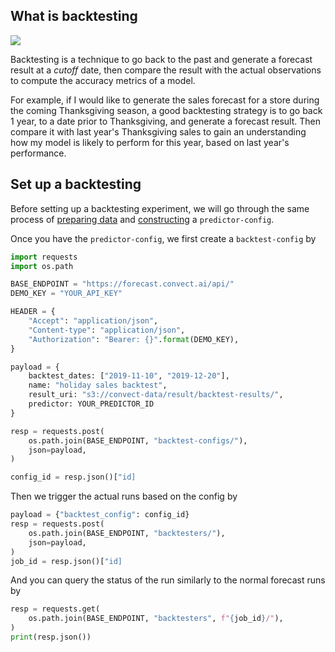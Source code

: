 
## What is backtesting

![](https://facebook.github.io/prophet/static/diagnostics_files/diagnostics_4_0.png)

Backtesting is a technique to go back to the past and generate a forecast result at a *cutoff* date, then compare the result with the actual observations to compute the accuracy metrics of a model.

For example, if I would like to generate the sales forecast for a store during the coming Thanksgiving season, a good backtesting strategy is to go back 1 year, to a date prior to Thanksgiving, and generate a forecast result. Then compare it with last year's Thanksgiving sales to gain an understanding how my model is likely to perform for this year, based on last year's performance.

## Set up a backtesting

Before setting up a backtesting experiment, we will go through the same process of [preparing data](data-prepare.md) and [constructing](run-forecast.md) a `predictor-config`.

Once you have the `predictor-config`, we first create a `backtest-config` by

```python
import requests
import os.path

BASE_ENDPOINT = "https://forecast.convect.ai/api/"
DEMO_KEY = "YOUR_API_KEY"

HEADER = {
    "Accept": "application/json",
    "Content-type": "application/json",
    "Authorization": "Bearer: {}".format(DEMO_KEY),
}

payload = {
    backtest_dates: ["2019-11-10", "2019-12-20"],
    name: "holiday sales backtest",
    result_uri: "s3://convect-data/result/backtest-results/",
    predictor: YOUR_PREDICTOR_ID
}

resp = requests.post(
    os.path.join(BASE_ENDPOINT, "backtest-configs/"),
    json=payload,
)

config_id = resp.json()["id]
```

Then we trigger the actual runs based on the config by

```python
payload = {"backtest_config": config_id}
resp = requests.post(
    os.path.join(BASE_ENDPOINT, "backtesters/"),
    json=payload,
)
job_id = resp.json()["id]
```

And you can query the status of the run similarly to the normal forecast runs by 

```python
resp = requests.get(
    os.path.join(BASE_ENDPOINT, "backtesters", f"{job_id}/"),
)
print(resp.json())
```